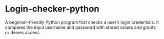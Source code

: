 # Login-checker-python
A beginner-friendly Python program that checks a user’s login credentials. It compares the input username and password with stored values and grants or denies access.
